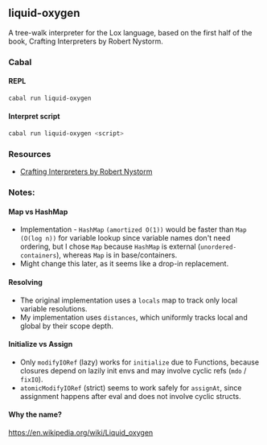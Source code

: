 ## liquid-oxygen

A tree-walk interpreter for the Lox language, based on the first half of the book, Crafting Interpreters by Robert Nystorm.

### Cabal

#### REPL

```sh
cabal run liquid-oxygen
```

#### Interpret script

```sh
cabal run liquid-oxygen <script>
```

### Resources

- [Crafting Interpreters by Robert Nystorm](https://craftinginterpreters.com/) 

### Notes:

#### Map vs HashMap
- Implementation - `HashMap` `(amortized O(1))` would be faster than `Map` `(O(log n))` for variable lookup since variable names don't need ordering, but I chose `Map` because `HashMap` is external (`unordered-containers`), whereas `Map` is in base/containers. 
- Might change this later, as it seems like a drop-in replacement.

#### Resolving
- The original implementation uses a `locals` map to track only local variable resolutions.
- My implementation uses `distances`, which uniformly tracks local and global by their scope depth.

#### Initialize vs Assign
- Only `modifyIORef` (lazy) works for `initialize` due to Functions, because closures depend on lazily init envs and may involve cyclic refs (`mdo` / `fixIO`).
- `atomicModifyIORef` (strict) seems to work safely for `assignAt`, since assignment happens after eval and does not involve cyclic structs.

#### Why the name?

https://en.wikipedia.org/wiki/Liquid_oxygen
